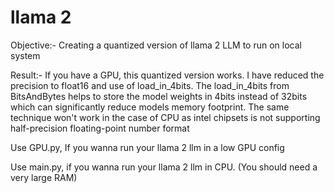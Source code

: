 # llama 2

Objective:- Creating a quantized version of llama 2 LLM to run on local system 

Result:- If you have a GPU, this quantized version works. I have reduced the precision to float16 and use of load_in_4bits. The load_in_4bits from BitsAndBytes helps to store the model weights in 4bits instead of 32bits which can significantly reduce models memory footprint. 
The same technique won't work in the case of CPU as intel chipsets is not supporting half-precision floating-point number format

Use GPU.py, If you wanna run your llama 2 llm in a low GPU config

Use main.py, if you wanna run your llama 2 llm in CPU. (You should need a very large RAM)
